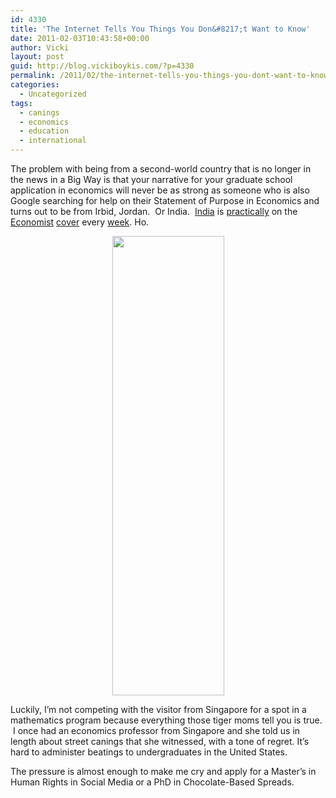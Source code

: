 ```yaml
---
id: 4330
title: 'The Internet Tells You Things You Don&#8217;t Want to Know'
date: 2011-02-03T10:43:58+00:00
author: Vicki
layout: post
guid: http://blog.vickiboykis.com/?p=4330
permalink: /2011/02/the-internet-tells-you-things-you-dont-want-to-know/
categories:
  - Uncategorized
tags:
  - canings
  - economics
  - education
  - international
---
```

The problem with being from a second-world country that is no longer in the news in a Big Way is that your narrative for your graduate school application in economics will never be as strong as someone who is also Google searching for help on their Statement of Purpose in Economics and turns out to be from Irbid, Jordan.  Or India.  [India](http://www.economist.com/printedition/displayCover.cfm?url=/images/images-magazine/2010/10/02/CN/20101002_CNA400.jpg) is [practically](http://www.economist.com/printedition/displayCover.cfm?url=/images/20100821/20100821issuecovUS400.jpg) on the [Economist](http://www.economist.com/printedition/displayCover.cfm?url=/images/20090815/20090815issuecovUS400.jpg) [cover](http://www.economist.com/printedition/displayCover.cfm?url=/images/20090523/20090523issuecovUS400.jpg) every [week](http://www.economist.com/printedition/displayCover.cfm?url=/images/20081213/20081213issuecovUS400.jpg). Ho.

<p style="text-align: center;">
  <img class="aligncenter" title="Screen shot 2011-02-03 at 10.28.24 AM" src="http://blog.vickiboykis.com/wp-content/uploads/2011/02/Screen-shot-2011-02-03-at-10.28.24-AM.png" alt="" width="179" height="735" />
</p>

Luckily, I&#8217;m not competing with the visitor from Singapore for a spot in a mathematics program because everything those tiger moms tell you is true.  I once had an economics professor from Singapore and she told us in length about street canings that she witnessed, with a tone of regret. It&#8217;s hard to administer beatings to undergraduates in the United States.

The pressure is almost enough to make me cry and apply for a Master&#8217;s in Human Rights in Social Media or a PhD in Chocolate-Based Spreads.

[](http://blog.vickiboykis.com/wp-content/uploads/2011/02/Screen-shot-2011-02-03-at-10.28.24-AM.png)

<div>
  <span style="color: #0000ee; -webkit-text-decorations-in-effect: underline;"><br /> </span>
</div>